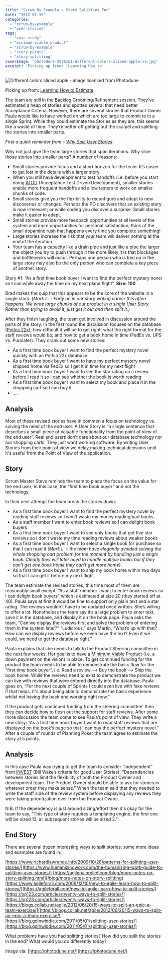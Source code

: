 ```yaml
---
title: "Scrum By Example – Story Splitting Fun"
date: "2012-07-19"
categories: 
  - "scrum-by-example"
  - "user-stories"
tags: 
  - "case-study"
  - "minimum-viable-product"
  - "scrum-by-example"
  - "story-points"
  - "story-splitting"
coverImage: "photodune-2996181-different-colors-sliced-apple-xs.jpg"
excerpt: 'Picking up from: [Learning How to'
---
```


![Different colors sliced apple - image licensed from Photodune](src/content/blog/scrummaster-tales-story-splitting-fun/images/photodune-2996181-different-colors-sliced-apple-xs.jpg)

Picking up from: [Learning How to Estimate](/blog/scrummaster-tales-learning-how-to-estimate)

The team are still in the Backlog Grooming/Refinement session. They’ve estimated a heap of stories and spotted several that need better Acceptance Criteria. However, there are several stories that Product Owner Paula would like to have worked on which are too large to commit to in a single Sprint. While they could estimate the Stories as they are, this seems like a waste of time. They’re better off getting out the scalpel and splitting the stories into smaller parts.

_First a quick reminder from – [Why Split User Stories](/blog/story-slicing-how-small-is-enough)_:

Why not just give the team large stories that span iterations. Why slice those stories into smaller parts? A number of reasons:

- Small stories provide focus and a short horizon for the team. It’s easier to get lost in the details with a larger story.
- When you still have development to test handoffs (i.e. before you start doing [ATDD](https://www.methodsandtools.com/archive/archive.php?id=72) (Acceptance Test Driven Development), smaller stories enable more frequent handoffs and allow testers to work on smaller chunks of code.
- Small stories give you the flexibility to reconfigure and adapt to new discoveries or changes. Perhaps the PO discovers that an existing story is now irrelevant; or while coding you discover a surprise. Small stories make it easier to adapt.
- Small stories provide more feedback opportunities at all levels of the system and more opportunities for personal satisfaction; think of the small dopamine rush that happens every time you complete something!
- Large stories increase the risk that your team will deliver nothing at the end of the iteration.
- Your team has a capacity like a drain pipe and just like a pipe the larger the object you try to push through it the more likely it is that blockages and bottlenecks will occur. Perhaps one person who is tied up in the large story may also be the only person who can complete a key piece of another story.

Story #1: “As a first time book buyer I want to find the perfect mystery novel so I can while away the time on my next plane flight”. **Size: 100**

Brad makes the quip that this appears to be the core of the website in a single story. (_Mark L. - Early on in our story writing career this often happens. We write large chunks of our product in a single User Story. Rather than trying to avoid it, just get it out and then split it.)_

After they finish laughing, the team get involved in discussion around the parts of the story. In the first round the discussion focuses on the database ([Pythia 22x](https://en.wikipedia.org/wiki/Oracle)); how difficult it will be to get right; what the right format for the staff reviews would be; and how to get a book home in time (FedEx vs. UPS vs. Purolater). They crank out some new stories:

- As a first time book buyer I want to find the perfect mystery novel quickly with an Pythia 22x database
- As a first time book buyer I want to have my perfect mystery novel shipped home via FedEx so I get it in time for my next flight
- As a first time book buyer I want to see the star rating on a review before I read it so I can see whether the book is worth reading
- As a first time book buyer I want to select my book and place it in the shopping cart so I can buy it
- ….

## Analysis

Most of these revised stories have in common a focus on technology vs. solving the need of the end user. A User Story is “a single sentence that describes a small piece of valuable functionality from the point of view of the end user”. Real end users don’t care about our database technology nor our shopping carts. They just want working software. By writing User Stories from their point of view we delay making technical decisions until it's useful from the Point of View of the application.

## Story

Scrum Master Steve reminds the team to place the focus on the value for the end user; in this case, the “first time book buyer” and not the technology.

In their next attempt the team break the stories down:

- As a first time book buyer I want to find the perfect mystery novel by reading staff reviews so I won’t waste my money reading bad books
- As a staff member I want to enter book reviews so I can delight book buyers
- As a first time book buyer I want to see only books that get five star reviews so I don’t waste my time reading reviews about weaker books
- As a first time book buyer I want to select a single book for purchase so that I can read it _(Mark L. – the team have elegantly avoided solving the whole shopping cart problem for the moment by handling just a single book. Clearly they will later need to handle multiple books but if they can’t get one book home they can’t get more home)._
- As a first time book buyer I want to ship my book home within two days so that I can get it before my next flight

The team estimate the revised stories, this time most of them are reasonably small except: “As a staff member I want to enter book reviews so I can delight book buyers” which is estimated at size 20 (they started off at 40). Paula says at first it would be fine to support only plain text and a star rating. The reviews wouldn’t have to be updated once written. She’s willing to offer a lot. Nonetheless the team say it’s a large problem to enter text, save it in the database, and display it on the book page. Paula asks the team, “Can we display the reviews first and solve the problem of entering them in the system later?” “Ludicrous,” says Martin, “What’s up with that? How can we display reviews before we even have the text? Even if we could, we need to get the database right.”

Paula explains that she needs to talk to the Product Steering committee in the next few weeks. Her goal is to have a [Minimum Viable Product](https://www.startuplessonslearned.com/2009/08/minimum-viable-product-guide.html) (i.e. a down payment on the vision) in place. To get continued funding for the product the team needs to be able to demonstrate the basic flow for the “first time book buyer”, i.e. Read a review –> Buy the book –> Ship the book home. While the reviews need to exist to demonstrate the product we can live with reviews that were entered directly into the database. Paula goes on, “For the next couple of Sprints I could even live with fake reviews if that helps. It's about being able to demonstrate the basic experience whilst not having the back end working right now.”

If the product gets continued funding from the steering committee' then they can decide how to flesh out the support for staff reviews. After some more discussion the team come to see Paula’s point of view. They write a new story: “As a first time book buyer I want to read staff reviews that are displayed on the book’s page so that I can buy the perfect mystery novel.” After a couple of rounds of Planning Poker the team agree to estimate the story at 5 points.

## Analysis

In this case Paula was trying to get the team to consider “Independent” from [INVEST](https://xp123.com/articles/invest-in-good-stories-and-smart-tasks/) (Bill Wake’s criteria for good User Stories): “Dependencies between stories limit the flexibility of both the Product Owner and development team. The Product Owner should be able to ask for stories in whatever order they make sense.” When the team said that they needed to write the staff side of the review system before displaying any reviews they were taking prioritization over from the Product Owner.

N.B. If the dependency is just around sizing/effort then it's okay for the team to say, "This type of story requires a templating engine; the first one will be sized 13, all subsequent stories will be sized 2."

## End Story

There are several dozen interesting ways to split stories; some more ideas and examples are found in:

[https://www.richardlawrence.info/2009/10/28/patterns-for-splitting-user-stories/](https://www.humanizingwork.com/the-humanizing-work-guide-to-splitting-user-stories/) [https://agilepainrelief.com/blog/more-notes-on-story-splitting.html](/blog/more-notes-on-story-splitting) [https://www.agileforall.com/2009/12/10/new-to-agile-learn-how-to-split-stories/](https://agileforall.com/new-to-agile-learn-how-to-split-stories/) [https://xp123.com/articles/twenty-ways-to-split-stories/](https://xp123.com/articles/twenty-ways-to-split-stories/) [https://blogs.collab.net/agile/2012/06/20/15-ways-to-split-an-epic-a-team-exercise/](https://blogs.collab.net/agile/2012/06/20/15-ways-to-split-an-epic-a-team-exercise/) [https://blog.gdinwiddie.com/2011/05/01/splitting-user-stories/](https://blog.gdinwiddie.com/2011/05/01/splitting-user-stories/)

What problems have you had splitting stories? How did you split the stories in the end? What would you do differently today?

Image via: [https://photodune.net/](https://photodune.net/)

